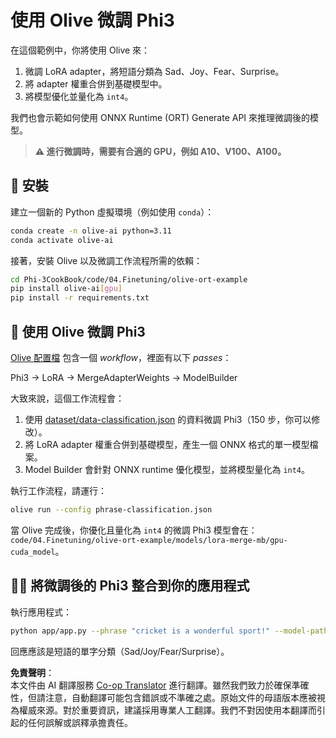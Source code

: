 <!--
CO_OP_TRANSLATOR_METADATA:
{
  "original_hash": "4164123a700fecd535d850f09506d72a",
  "translation_date": "2025-07-16T16:24:34+00:00",
  "source_file": "code/04.Finetuning/olive-ort-example/README.md",
  "language_code": "hk"
}
-->
# 使用 Olive 微調 Phi3

在這個範例中，你將使用 Olive 來：

1. 微調 LoRA adapter，將短語分類為 Sad、Joy、Fear、Surprise。
1. 將 adapter 權重合併到基礎模型中。
1. 將模型優化並量化為 `int4`。

我們也會示範如何使用 ONNX Runtime (ORT) Generate API 來推理微調後的模型。

> **⚠️ 進行微調時，需要有合適的 GPU，例如 A10、V100、A100。**

## 💾 安裝

建立一個新的 Python 虛擬環境（例如使用 `conda`）：

```bash
conda create -n olive-ai python=3.11
conda activate olive-ai
```

接著，安裝 Olive 以及微調工作流程所需的依賴：

```bash
cd Phi-3CookBook/code/04.Finetuning/olive-ort-example
pip install olive-ai[gpu]
pip install -r requirements.txt
```

## 🧪 使用 Olive 微調 Phi3
[Olive 配置檔](../../../../../code/04.Finetuning/olive-ort-example/phrase-classification.json) 包含一個 *workflow*，裡面有以下 *passes*：

Phi3 -> LoRA -> MergeAdapterWeights -> ModelBuilder

大致來說，這個工作流程會：

1. 使用 [dataset/data-classification.json](../../../../../code/04.Finetuning/olive-ort-example/dataset/dataset-classification.json) 的資料微調 Phi3（150 步，你可以修改）。
1. 將 LoRA adapter 權重合併到基礎模型，產生一個 ONNX 格式的單一模型檔案。
1. Model Builder 會針對 ONNX runtime 優化模型，並將模型量化為 `int4`。

執行工作流程，請運行：

```bash
olive run --config phrase-classification.json
```

當 Olive 完成後，你優化且量化為 `int4` 的微調 Phi3 模型會在：`code/04.Finetuning/olive-ort-example/models/lora-merge-mb/gpu-cuda_model`。

## 🧑‍💻 將微調後的 Phi3 整合到你的應用程式

執行應用程式：

```bash
python app/app.py --phrase "cricket is a wonderful sport!" --model-path models/lora-merge-mb/gpu-cuda_model
```

回應應該是短語的單字分類（Sad/Joy/Fear/Surprise）。

**免責聲明**：  
本文件由 AI 翻譯服務 [Co-op Translator](https://github.com/Azure/co-op-translator) 進行翻譯。雖然我們致力於確保準確性，但請注意，自動翻譯可能包含錯誤或不準確之處。原始文件的母語版本應被視為權威來源。對於重要資訊，建議採用專業人工翻譯。我們不對因使用本翻譯而引起的任何誤解或誤釋承擔責任。
